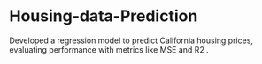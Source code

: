 # Housing-data-Prediction
Developed a regression model to predict California housing prices, evaluating performance with metrics like MSE and R2 .
